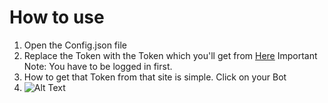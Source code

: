 # How to use

1. Open the Config.json file
2. Replace the Token with the Token which you'll get from [Here](https://discordapp.com/developers/applications/me/) Important Note: You have to be logged in first.
3. How to get that Token from that site is simple. Click on your Bot
4. ![Alt Text](https://i.imgur.com/7j5i4em.png)